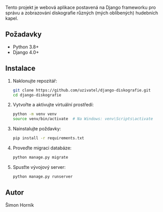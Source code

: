 

Tento projekt je webová aplikace postavená na Django frameworku pro správu a zobrazování diskografie různých (mých oblíbených) hudebních kapel.

## Požadavky

- Python 3.8+
- Django 4.0+

## Instalace

1. Naklonujte repozitář:
   ```bash
   git clone https://github.com/uzivatel/django-diskografie.git
   cd django-diskografie

2. Vytvořte a aktivujte virtuální prostředí:
    ```bash
    python -m venv venv
    source venv/bin/activate  # Na Windows: venv\Scripts\activate

3. Nainstalujte poždavky:
    ```bash
    pip install -r requirements.txt

4. Proveďte migraci databáze:
    ```bash
    python manage.py migrate

5. Spusťte vývojový server:
    ```bash
    python manage.py runserver

## Autor
Šimon Horník
